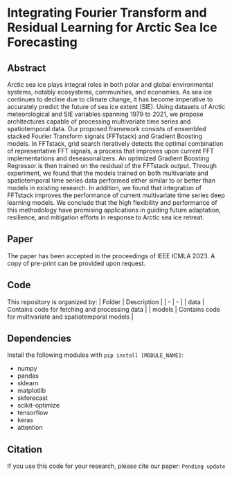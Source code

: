 # Integrating Fourier Transform and Residual Learning for Arctic Sea Ice Forecasting

## Abstract
Arctic sea ice plays integral roles in both polar and global environmental systems, notably ecosystems, communities, and economies. As sea ice continues to decline due to climate change, it has become imperative to accurately predict the future of sea ice extent (SIE). Using datasets of Arctic meteorological and SIE variables spanning 1979 to 2021, we propose architectures capable of processing multivariate time series and spatiotemporal data. Our proposed framework consists of ensembled stacked Fourier Transform signals (FFTstack) and Gradient Boosting models. In FFTstack, grid search iteratively detects the optimal combination of representative FFT signals, a process that improves upon current FFT implementations and deseasonalizers. An optimized Gradient Boosting Regressor is then trained on the residual of the FFTstack output. Through experiment, we found that the models trained on both multivariate and spatiotemporal time series data performed either similar to or better than models in existing research. In addition, we found that integration of FFTstack improves the performance of current multivariate time series deep learning models. We conclude that the high flexibility and performance of this methodology have promising applications in guiding future adaptation, resilience, and mitigation efforts in response to Arctic sea ice retreat.

## Paper
The paper has been accepted in the proceedings of IEEE ICMLA 2023. A copy of pre-print can be provided upon request.

## Code
This repository is organized by:
| Folder | Description |
| - | - |
| data | Contains code for fetching and processing data |
| models | Contains code for multivariate and spatiotemporal models |

## Dependencies
Install the following modules with `pip install [MODULE_NAME]`:
- numpy
- pandas
- sklearn
- matplotlib
- skforecast
- scikit-optimize
- tensorflow
- keras
- attention

## Citation
If you use this code for your research, please cite our paper:
`Pending update`
